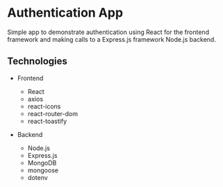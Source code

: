# Authentication App

Simple app to demonstrate authentication using React for the frontend framework and making calls to a Express.js framework Node.js backend.

## Technologies
- Frontend
   - React
   - axios
   - react-icons
   - react-router-dom
   - react-toastify

- Backend
   - Node.js
   - Express.js
   - MongoDB
   - mongoose
   - dotenv